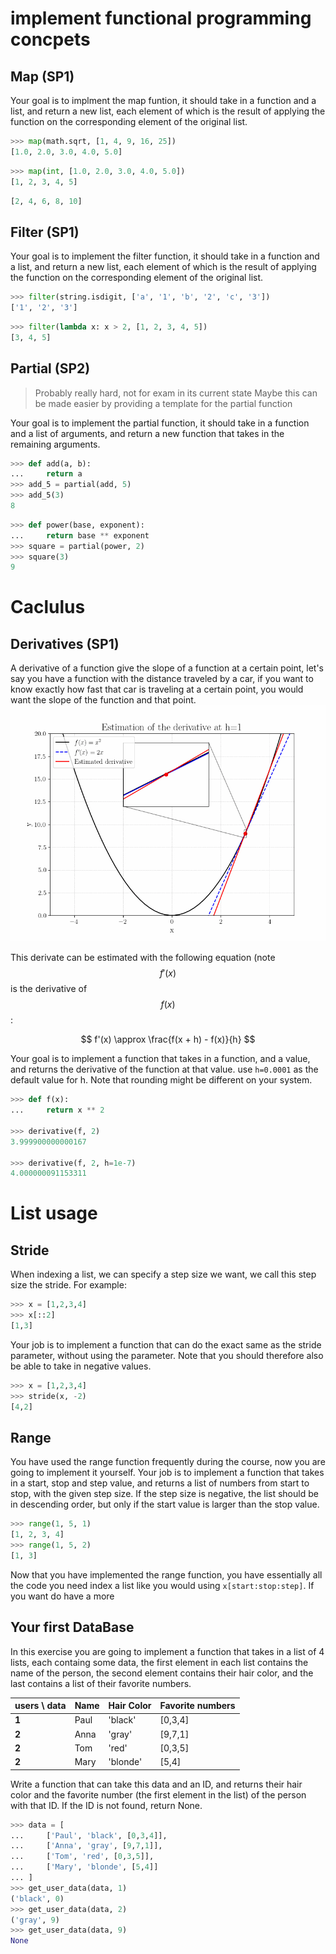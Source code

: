 # implement functional programming concpets

## Map (SP1)

Your goal is to implment the map funtion, it should take in a function and a
list, and return a new list, each element of which is the result of applying the
function on the corresponding element of the original list.

```python
>>> map(math.sqrt, [1, 4, 9, 16, 25])
[1.0, 2.0, 3.0, 4.0, 5.0]
```

```python
>>> map(int, [1.0, 2.0, 3.0, 4.0, 5.0])
[1, 2, 3, 4, 5]
```

```python >>> map(lambda x: x * 2, [1, 2, 3, 4, 5])
[2, 4, 6, 8, 10]
```

## Filter (SP1)

Your goal is to implement the filter function, it should take in a function and
a list, and return a new list, each element of which is the result of applying
the function on the corresponding element of the original list.

```python
>>> filter(string.isdigit, ['a', '1', 'b', '2', 'c', '3'])
['1', '2', '3']
```

```python
>>> filter(lambda x: x > 2, [1, 2, 3, 4, 5])
[3, 4, 5]
```

## Partial (SP2)

> Probably really hard, not for exam in its current state Maybe this can be made
> easier by providing a template for the partial function

Your goal is to implement the partial function, it should take in a function and
a list of arguments, and return a new function that takes in the remaining
arguments.

```python
>>> def add(a, b):
...     return a
>>> add_5 = partial(add, 5)
>>> add_5(3)
8
```

```python
>>> def power(base, exponent):
...     return base ** exponent
>>> square = partial(power, 2)
>>> square(3)
9
```



# Caclulus

## Derivatives (SP1)

A derivative of a function give the slope of a function at a certain point, let's say you have a function with the distance traveled by a car, if you want to know exactly how fast that car is traveling at a certain point, you would want the slope of the function and that point. 
![Derivative animation](figures/derivative_animation.gif)

This derivate can be estimated with the following equation (note $$f'(x)$$ is the
derivative of $$f(x)$$:

$$ f'(x) \approx \frac{f(x + h) - f(x)}{h} $$

Your goal is to implement a function that takes in a function, and a value, and
returns the derivative of the function at that value. use `h=0.0001` as the
default value for h. Note that rounding might be different on your system.

```python
>>> def f(x):
...     return x ** 2

>>> derivative(f, 2)
3.999900000000167

>>> derivative(f, 2, h=1e-7)
4.000000091153311
```

# List usage

## Stride

When indexing a list, we can specify a step size we want, we call this step size
the stride. For example:

```python
>>> x = [1,2,3,4]
>>> x[::2]
[1,3]
```

Your job is to implement a function that can do the exact same as the stride
parameter, without using the parameter. Note that you should therefore also be able to take
in negative values.

```python
>>> x = [1,2,3,4] 
>>> stride(x, -2)
[4,2]
```

## Range

You have used the range function frequently during the course, now you are going
to implement it yourself. Your job is to implement a function that takes in a
start, stop and step value, and returns a list of numbers from start to stop,
with the given step size. If the step size is negative, the list should be in
descending order, but only if the start value is larger than the stop value.

```python
>>> range(1, 5, 1)
[1, 2, 3, 4]
>>> range(1, 5, 2)
[1, 3]
```

Now that you have implemented the range function, you have essentially all the
code you need index a list like you would using `x[start:stop:step]`. If you
want do have a more

## Your first DataBase

In this exercise you are going to implement a function that takes in a list of 4
lists, each containg some data, the first element in each list contains the name
of the person, the second element contains their hair color, and the last
contains a list of their favorite numbers.

| users \ data | Name | Hair Color | Favorite numbers |
| ------------ | ---- | ---------- | ---------------- |
| **1**        | Paul | 'black'    | [0,3,4]          |
| **2**        | Anna | 'gray'     | [9,7,1]          |
| **2**        | Tom  | 'red'      | [0,3,5]          |
| **2**        | Mary | 'blonde'   | [5,4]            |

Write a function that can take this data and an ID, and returns their hair color
and the favorite number (the first element in the list) of the person with that
ID. If the ID is not found, return None.

```python
>>> data = [
...     ['Paul', 'black', [0,3,4]],
...     ['Anna', 'gray', [9,7,1]],
...     ['Tom', 'red', [0,3,5]],
...     ['Mary', 'blonde', [5,4]]
... ]
>>> get_user_data(data, 1)
('black', 0)
>>> get_user_data(data, 2)
('gray', 9)
>>> get_user_data(data, 9)
None
```

